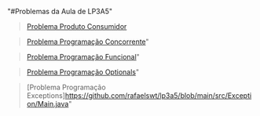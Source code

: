 "#Problemas da Aula de LP3A5" 
> [Problema Produto Consumidor](https://github.com/rafaelswt/lp3a5/blob/main/src/produtorconsumidor/Main.java)

> [Problema Programação Concorrente](https://github.com/rafaelswt/lp3a5/tree/main/src/forkjoinquicksort)"

> [Problema Programação Funcional](https://github.com/rafaelswt/lp3a5/blob/main/src/javacollections/Main.java)"

> [Problema Programação Optionals](https://github.com/rafaelswt/lp3a5/blob/main/src/optional/Main.java)"

> [Problema Programação Exceptions]https://github.com/rafaelswt/lp3a5/blob/main/src/Exception/Main.java"





